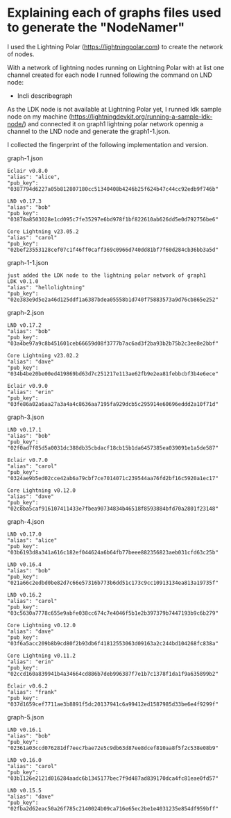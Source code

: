 # Explaining each of graphs files used to generate the "NodeNamer"

I used the Lightning Polar (https://lightningpolar.com) to create the network of nodes.

With a network of lightning nodes running on Lightning Polar with at list one channel created for each node I runned following the command on LND node:
- lncli describegraph

As the LDK node is not available at Lightning Polar yet, I runned ldk sample node on my machine (https://lightningdevkit.org/running-a-sample-ldk-node/) and connected it on graph1 lightning polar network opennig a channel to the LND node and generate the graph1-1.json.

I collected the fingerprint of the following implementation and version.

graph-1.json

    Eclair v0.8.0
    "alias": "alice",
    "pub_key": "0387794d6227a05b812807180cc51340408b4246b25f624b47c44cc92edb9f746b"

    LND v0.17.3
    "alias": "bob"
    "pub_key": "03878a8503028e1cd095c7fe35297e6bd978f1bf822610ab626dd5e0d792756be6"

    Core Lightning v23.05.2
    "alias": "carol"
    "pub_key": "02bef23553128cef07c1f46ff0caff369c0966d740dd81bf7f60d284cb36bb3a5d"

graph-1-1.json

    just added the LDK node to the lightning polar network of graph1
    LDK v0.1.0
    "alias": "hellolightning"
    "pub_key": "02e383e9d5e2a46d125ddf1a6387bdea05558b1d740f75883573a9d76cb865e252"

graph-2.json

    LND v0.17.2
    "alias": "bob"
    "pub_key": "03a4be97a9c8b451601ceb66659d08f3777b7ac6ad3f2ba93b2b75b2c3ee8e2bbf"

    Core Lightning v23.02.2
    "alias": "dave"
    "pub_key": "034b4be20be00ed419869bd63d7c251217e113ae62fb9e2ea81febbcbf3b4e6ece"

    Eclair v0.9.0
    "alias": "erin"
    "pub_key": "03fe86a02a6aa27a3a4a4c8636aa7195fa929dcb5c295914e60696eddd2a10f71d"

graph-3.json

    LND v0.17.1
    "alias": "bob"
    "pub_key": "02f0ad7f85d5a0031dc388db35cbdacf18cb15b1da6457385ea039091e1a5de587"

    Eclair v0.7.0
    "alias": "carol"
    "pub_key": "0324ae9b5ed02cce42ab6a79cbf7ce7014071c239544aa76fd2bf16c5920a1ec17"
            
    Core Lightning v0.12.0
    "alias": "dave"
    "pub_key": "02c8ba5caf916107411433e7fbea90734834b46518f8593884bfd70a2801f23148"

graph-4.json

    LND v0.17.0
    "alias": "alice"
    "pub_key": "03b6193d8a341a616c182ef044624a6b64fb77beee882356823aeb031cfd63c25b"       
    
    LND v0.16.4
    "alias": "bob"        
    "pub_key": "021a66c2edbd0be82d7c66e57316b773b6dd51c173c9cc10913134ea813a19735f"

    LND v0.16.2
    "alias": "carol"
    "pub_key": "03c5630a7778c655e9abfe038cc674c7e4046f5b1e2b397379b7447193b9c6b279"

    Core Lightning v0.12.0
    "alias": "dave"
    "pub_key": "03f6a5acc209b8b9cd80f2b93db6f41812553063d09163a2c244bd104268fc838a"
                    
    Core Lightning v0.11.2
    "alias": "erin"
    "pub_key": "02ccd160a839941b4a34664cd886b7deb996387f7e1b7c1378f1da1f9a635899b2"

    Eclair v0.6.2
    "alias": "frank"
    "pub_key": "037d1659cef7711ae3b8891f5dc20137941c6a99412ed1587985d33be6e4f9299f"

graph-5.json

    LND v0.16.1
    "alias": "bob"
    "pub_key": "02361a03ccd076281df7eec7bae72e5c9db63d87ee8dcef810aa8f5f2c538e08b9"

    LND v0.16.0
    "alias": "carol"
    "pub_key": "03b1126e2121d016284aadc6b1345177bec7f9d487ad839170dca4fc81eae0fd57"

    LND v0.15.5
    "alias": "dave"
    "pub_key": "02fba2d62eac50a26f785c2140024b09ca716e65ec2be1e4031235e854df959bff"
    
            
    